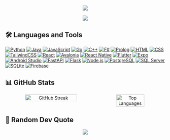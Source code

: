 <h3 align="center">
  <a href="https://github.com/DenverCoder1/readme-typing-svg">
    <img src="https://readme-typing-svg.demolab.com/?lines=Always%20learning%20new%20things;Enjoying%20the%20journey;Exploring%20new%20technologies;Passionate%20about%20creating&font=Fira%20Code&center=true&width=440&height=45&color=f75c7e&vCenter=true&pause=1000&size=22" />
  </a>
</h3>

<p align="center">
  <img src="https://github-stats-alpha.vercel.app/api?username=aleju03&cc=140d3b&tc=fff&ic=fff&bc=140d3b" />
</p>

## 🛠️ Languages and Tools
[![Python](https://custom-icon-badges.demolab.com/badge/-Python-blue?style=for-the-badge&logo=python&logoColor=white)](https://www.python.org/)
[![Java](https://custom-icon-badges.demolab.com/badge/-Java-red?style=for-the-badge&logo=java&logoColor=white)](https://www.java.com/)
[![JavaScript](https://custom-icon-badges.demolab.com/badge/-JavaScript-F7DF1E?style=for-the-badge&logo=javascript&logoColor=black)](https://developer.mozilla.org/en-US/docs/Web/JavaScript)
[![Go](https://custom-icon-badges.demolab.com/badge/-Go-00ADD8?style=for-the-badge&logo=go&logoColor=white)](https://golang.org/)
[![C++](https://custom-icon-badges.demolab.com/badge/-C++-00599C?style=for-the-badge&logo=cpp&logoColor=white)](https://isocpp.org/)
[![F#](https://custom-icon-badges.demolab.com/badge/-F%23-378BBA?style=for-the-badge&logo=fsharp&logoColor=white)](https://fsharp.org/)
[![Prolog](https://custom-icon-badges.demolab.com/badge/-Prolog-FF4F4F?style=for-the-badge&logo=prolog&logoColor=white)](https://www.swi-prolog.org/)
[![HTML](https://custom-icon-badges.demolab.com/badge/-HTML-E34F26?style=for-the-badge&logo=html5&logoColor=white)](https://developer.mozilla.org/en-US/docs/Web/HTML)
[![CSS](https://custom-icon-badges.demolab.com/badge/-CSS-1572B6?style=for-the-badge&logo=css3&logoColor=white)](https://developer.mozilla.org/en-US/docs/Web/CSS)
[![TailwindCSS](https://custom-icon-badges.demolab.com/badge/-Tailwind%20CSS-06B6D4?style=for-the-badge&logo=tailwindcss&logoColor=white)](https://tailwindcss.com/)
[![React](https://custom-icon-badges.demolab.com/badge/-React-61DAFB?style=for-the-badge&logo=react&logoColor=black)](https://reactjs.org/)
[![Avalonia](https://custom-icon-badges.demolab.com/badge/-Avalonia-8B44AC?style=for-the-badge&logo=avalonia&logoColor=white)](https://avaloniaui.net/)
[![React Native](https://custom-icon-badges.demolab.com/badge/-React%20Native-61DAFB?style=for-the-badge&logo=react&logoColor=black)](https://reactnative.dev/)
[![Flutter](https://custom-icon-badges.demolab.com/badge/-Flutter-02569B?style=for-the-badge&logo=flutter&logoColor=white)](https://flutter.dev/)
[![Expo](https://custom-icon-badges.demolab.com/badge/-Expo-000020?style=for-the-badge&logo=expo&logoColor=white)](https://expo.dev/)
[![Android Studio](https://custom-icon-badges.demolab.com/badge/-Android%20Studio-3DDC84?style=for-the-badge&logo=android-studio&logoColor=white)](https://developer.android.com/studio)
[![FastAPI](https://custom-icon-badges.demolab.com/badge/-FastAPI-009688?style=for-the-badge&logo=fastapi&logoColor=white)](https://fastapi.tiangolo.com/)
[![Flask](https://custom-icon-badges.demolab.com/badge/-Flask-4EA1D3?style=for-the-badge&logo=flask&logoColor=white)](https://flask.palletsprojects.com/)
[![Node.js](https://custom-icon-badges.demolab.com/badge/-Node.js-339933?style=for-the-badge&logo=node.js&logoColor=white)](https://nodejs.org/)
[![PostgreSQL](https://custom-icon-badges.demolab.com/badge/-PostgreSQL-316192?style=for-the-badge&logo=postgresql&logoColor=white)](https://www.postgresql.org/)
[![SQL Server](https://custom-icon-badges.demolab.com/badge/-SQL%20Server-CC2927?style=for-the-badge&logo=microsoft-sql-server&logoColor=white)](https://www.microsoft.com/sql-server/)
[![SQLite](https://custom-icon-badges.demolab.com/badge/-SQLite-07405E?style=for-the-badge&logo=sqlite&logoColor=white)](https://www.sqlite.org/)
[![Firebase](https://custom-icon-badges.demolab.com/badge/-Firebase-FFA611?style=for-the-badge&logo=firebase&logoColor=black)](https://firebase.google.com/)

## 📊 GitHub Stats
<div align="center" style="display: flex; flex-direction: row;">
  <img width="57%" src="https://github-readme-streak-stats.herokuapp.com/?user=aleju03&theme=dark&hide_border=true" alt="GitHub Streak" />
  <img width="42%" src="https://github-readme-stats.vercel.app/api/top-langs/?username=aleju03&theme=dark&hide_border=true&include_all_commits=true&count_private=true&layout=compact" alt="Top Languages" />
</div>

## 💭 Random Dev Quote
<p align="center">
  <img src="https://quotes-github-readme.vercel.app/api?type=horizontal&theme=radical" />
</p>
